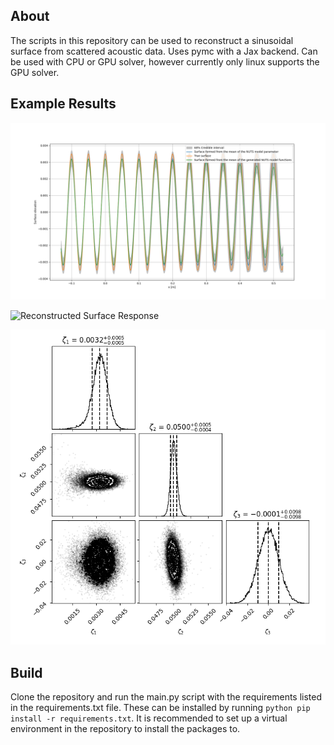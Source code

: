 ## About

The scripts in this repository can be used to reconstruct a sinusoidal surface from scattered acoustic data. Uses pymc with a Jax backend. Can be used with CPU or GPU solver, however currently only linux supports the GPU solver.

## Example Results

![Reconstructed Surface](results/examples/nuts-gpu-solver-100K_IT/GPU_Test.png)

![Reconstructed Surface Response](results/examples/nuts-gpu-solver-100K_IT/GPU_Trace_Scatter.png)

![Parameters Corner Plot](results/examples/nuts-gpu-solver-100K_IT/GPU_Test_Corner.png)

## Build
Clone the repository and run the main.py script with the requirements listed in the requirements.txt file. These can be installed by running `python pip install -r requirements.txt`. It is recommended to set up a virtual environment in the repository to install the packages to.